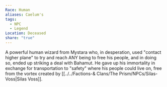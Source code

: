 ```yaml
---
Race: Human
aliases: Caelum's
tags:
  - NPC
  - Legend
Location: Deceased
share: "true"
---
```


A powerful human wizard from Mystara who, in desperation, used "contact higher plane" to try and reach ANY being to free his people, and in doing so, ended up striking a deal with Bahamut. He gave up his immortality in exchange for transportation to "safety" where his people could live on, free from the vortex created by [[../../Factions-& Clans/The Prism/NPCs/Silas-Voss|Silas Voss]].